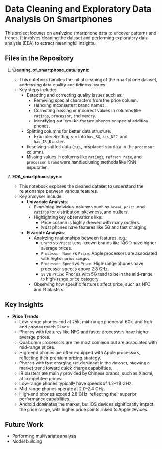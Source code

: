 # Data Cleaning and Exploratory Data Analysis On Smartphones

This project focuses on analyzing smartphone data to uncover patterns and trends. It involves cleaning the dataset and performing exploratory data analysis (EDA) to extract meaningful insights.

## Files in the Repository

1. **Cleaning_of_smartphone_data.ipynb**:
   * This notebook handles the initial cleaning of the smartphone dataset, addressing data quality and tidiness issues.
   - Key steps include:
     - Detecting and correcting quality issues such as:
       - Removing special characters from the price column.
       - Handling inconsistent brand names .
       - Correcting missing or incorrect values in columns like `ratings`, `processor`, and `memory`.
       - Identifying outliers like feature phones or special addition phones.
     - Splitting columns for better data structure:
       - Example: Splitting `sim` into `has_5G`, `has_NFC`, and `has_IR_Blaster`.
     - Resolving shifted data (e.g., misplaced `sim` data in the `processor` column).
     -  Missing values in columns like `ratings`, `refresh rate`, and `processor brand` were handled using methods like KNN imputation.

2. **EDA_smartphone.ipynb**:
   - This notebook explores the cleaned dataset to understand the relationships between various features.
   - Key analyses include:
     - **Univariate Analysis**:
       - Examining individual columns such as `brand`, `price`, and `ratings` for distribution, skewness, and outliers.
       - Highlighting key observations like:
         - Price column is highly skewed with many outliers.
         - Most phones have features like 5G and fast charging.
     - **Bivariate Analysis**:
       - Analyzing relationships between features, e.g.:
         - `Brand` vs `Price`: Less-known brands like iQOO have higher average prices.
         - `Processor Name` vs `Price`: Apple processors are associated with higher price ranges.
         - `Processor Speed` vs `Price`: High-range phones have processor speeds above 2.8 GHz.
         - `5G` vs `Price`: Phones with 5G tend to be in the mid-range to high-range price category.
       - Observing how specific features affect price, such as NFC and IR blasters.

## Key Insights

- **Price Trends**:
  - Low-range phones end at 25k, mid-range phones at 60k, and high-end phones reach 2 lacs.
  - Phones with features like NFC and faster processors have higher average prices.
  - Qualcomm processors are the most common but are associated with mid-range prices.
  - High-end phones are often equipped with Apple processors, reflecting their premium pricing strategy.
  - Phones with fast charging are dominant in the dataset, showing a market trend toward quick charge capabilities.
  - IR blasters are mainly provided by Chinese brands, such as Xiaomi, at competitive prices.
  - Low-range phones typically have speeds of 1.2–1.8 GHz.
  - Mid-range phones operate at 2.0–2.4 GHz.
  - High-end phones exceed 2.8 GHz, reflecting their superior performance capabilities.
  - Android dominates the market, but iOS devices significantly impact the price range, with higher price points linked to Apple devices.



## Future Work

- Performing multivariate analysis
- Model building


